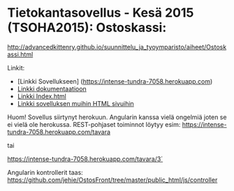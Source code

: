 
# Tietokantasovellus - Kesä 2015 (TSOHA2015): Ostoskassi:

http://advancedkittenry.github.io/suunnittelu_ja_tyoymparisto/aiheet/Ostoskassi.html

Linkit:

* [Linkki Sovellukseen] (https://intense-tundra-7058.herokuapp.com)
* [Linkki dokumentaatioon](https://github.com/jehie/tsoha2015k/blob/master/doc/Dokumentaatio.pdf)
* [Linkki Index.html](https://github.com/jehie/OstosFront/blob/master/public_html/index.html)
* [Linkki sovelluksen muihin HTML sivuihin](https://github.com/jehie/OstosFront/tree/master/public_html/views)


Huom! Sovellus siirtynyt herokuun. Angularin kanssa vielä ongelmiä joten se ei vielä ole herokussa. REST-pohjaset toiminnot löytyy esim: 
https://intense-tundra-7058.herokuapp.com/tavara

tai 

https://intense-tundra-7058.herokuapp.com/tavara/3´

Angularin kontrollerit taas: https://github.com/jehie/OstosFront/tree/master/public_html/js/controller


